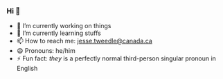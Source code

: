 ### Hi 👋

- 🔭 I’m currently working on things
- 🌱 I’m currently learning stuffs
- 📫 How to reach me: jesse.tweedle@canada.ca
- 😄 Pronouns: he/him
- ⚡ Fun fact: *they* is a perfectly normal third-person singular pronoun in English

<!--
**tweed1e/tweed1e** is a ✨ _special_ ✨ repository because its `README.md` (this file) appears on your GitHub profile.

Here are some ideas to get you started:

- 🔭 I’m currently working on ...
- 🌱 I’m currently learning ...
- 👯 I’m looking to collaborate on ...
- 🤔 I’m looking for help with ...
- 💬 Ask me about ...
- 📫 How to reach me: ...
- 😄 Pronouns: ...
- ⚡ Fun fact: ...
-->
